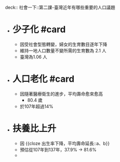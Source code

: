 deck:: 社會一下::第二課-臺灣近年有哪些重要的人口議題

- # 少子化 #card
	- 因受社會型態轉變，婦女的生育數目逐年下降
	- 維持一地人口數量不變所需的生育數為 2.1 人
	- 臺灣為1.06 人
- # 人口老化 #card
	- 因隨著醫療衛生的進步，平均壽命愈來愈高
		- 80.4 歲
	- 於107年超過14%
- # 扶養比上升
	- 因 {{cloze 出生率下降，平均壽命延長::a、b}}
	- 預估從107年到137年，37.9% -> 81.6%
	-